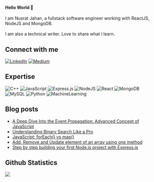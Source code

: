 #### Hello World 👋
I am Nusrat Jahan, a fullstack software engineer working with ReactJS, NodeJS and MongoDB.<br><br>I am also a technical writer. Love to share what I learn.

## Connect with me
[![LinkedIn](https://img.shields.io/badge/LinkedIn-%230077B5.svg?logo=linkedin&logoColor=white)](https://www.linkedin.com/in/nusratjahan35/) [![Medium](https://img.shields.io/badge/Medium-12100E?logo=medium&logoColor=white)](https://medium.com/@nusrat35) 

## Expertise
![C++](https://img.shields.io/badge/c++-%2300599C.svg?style=plastic&logo=c%2B%2B&logoColor=white) ![JavaScript](https://img.shields.io/badge/javascript-%23323330.svg?style=plastic&logo=javascript&logoColor=%23F7DF1E) ![Express.js](https://img.shields.io/badge/express.js-%23404d59.svg?style=plastic&logo=express&logoColor=%2361DAFB) ![NodeJS](https://img.shields.io/badge/node.js-6DA55F?style=plastic&logo=node.js&logoColor=white) ![React](https://img.shields.io/badge/react-%2320232a.svg?style=plastic&logo=react&logoColor=%2361DAFB) ![MongoDB](https://img.shields.io/badge/MongoDB-%234ea94b.svg?style=plastic&logo=mongodb&logoColor=white) ![MySQL](https://img.shields.io/badge/MongoDB-%234ea94b.svg?style=plastic&logo=mysql&logoColor=white) ![Python](https://img.shields.io/badge/MongoDB-%234ea94b.svg?style=plastic&logo=python&logoColor=white) ![MachineLearning](https://img.shields.io/badge/MongoDB-%234ea94b.svg?style=plastic&logo=machinelearning&logoColor=white)

## Blog posts
- [A Deep Dive Into the Event Propagation: Advanced Concept of JavaScript](https://medium.com/@nusrat35/a-deep-dive-into-the-event-propagation-advanced-concept-of-javascript-63a906e389a)
- [Understanding Binary Search Like a Pro](https://medium.com/@nusratjahan1535/understanding-binary-search-like-a-pro-98bc8ec6e439)
- [JavaScript: forEach() vs map()](https://medium.com/@nusratjahan1535/javascript-map-vs-foreach-cb4704636402)
- [Add, Remove and Update element of an array using one method](https://medium.com/@nusratjahan1535/add-remove-and-update-element-of-an-array-using-one-method-59ddd91edd92)
- [Step by step building your first Node.js project with Express.js](https://medium.com/@nusratjahan1535/write-hello-world-using-node-js-and-express-js-35fd36112b3b)

## Github Statistics
![](https://github-readme-stats.vercel.app/api?username=nusrat35&theme=dark&hide_border=false&include_all_commits=false&count_private=false)
